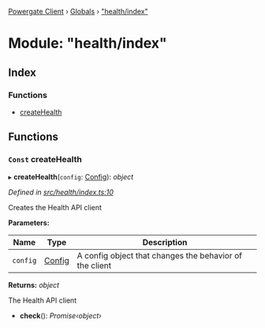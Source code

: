 [Powergate Client](../README.md) › [Globals](../globals.md) › ["health/index"](_health_index_.md)

# Module: "health/index"

## Index

### Functions

* [createHealth](_health_index_.md#const-createhealth)

## Functions

### `Const` createHealth

▸ **createHealth**(`config`: [Config](../interfaces/_types_.config.md)): *object*

*Defined in [src/health/index.ts:10](https://github.com/textileio/js-powergate-client/blob/master/src/health/index.ts#L10)*

Creates the Health API client

**Parameters:**

Name | Type | Description |
------ | ------ | ------ |
`config` | [Config](../interfaces/_types_.config.md) | A config object that changes the behavior of the client |

**Returns:** *object*

The Health API client

* **check**(): *Promise‹object›*
